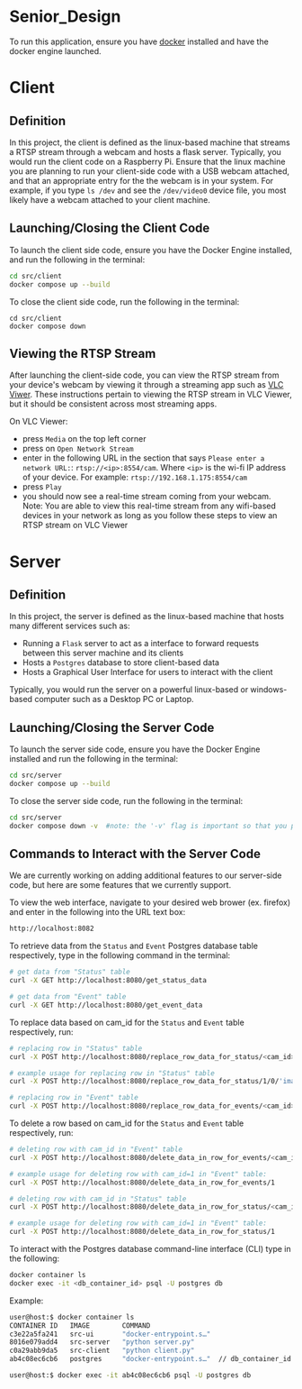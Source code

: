 # Senior_Design

To run this application, ensure you have [docker](https://docs.docker.com/engine/install/) installed and have the docker engine launched.



# Client
## Definition
In this project, the client is defined as the linux-based machine that streams a RTSP stream through a webcam and hosts a flask server. Typically, you would run the client code on a Raspberry Pi. Ensure that the linux machine you are planning to run your client-side code with a USB webcam attached, and that an appropriate entry for the the webcam is in your system. For example, if you type `ls /dev` and see the `/dev/video0` device file, you most likely have a webcam attached to your client machine.

## Launching/Closing the Client Code
To launch the client side code, ensure you have the Docker Engine installed, and run the following in the terminal:
```bash
cd src/client
docker compose up --build
```
To close the client side code,  run the following in the terminal:
```
cd src/client
docker compose down
```
## Viewing the RTSP Stream
After launching the client-side code, you can view the RTSP stream from your device's webcam by viewing it through a streaming app such as [VLC Viwer](https://www.videolan.org/vlc/). These instructions pertain to viewing the RTSP stream in VLC Viewer, but it should be consistent across most streaming apps. 

On VLC Viewer:
- press `Media` on the top left corner
- press on `Open Network Stream`
- enter in the following URL in the section that says `Please enter a network URL:`: `rtsp://<ip>:8554/cam`. Where `<ip>` is the wi-fi IP address of your device. For example: `rtsp://192.168.1.175:8554/cam`
- press `Play`
- you should now see a real-time stream coming from your webcam. Note: You are able to view this real-time stream from any wifi-based devices in your network as long as you follow these steps to view an RTSP stream on VLC Viewer



# Server
## Definition
In this project, the server is defined as the linux-based machine that hosts many different services such as:
- Running a `Flask` server to act as a interface to forward requests between this server machine and its clients
- Hosts a `Postgres` database to store client-based data
- Hosts a Graphical User Interface for users to interact with the client

Typically, you would run the server on a powerful linux-based or windows-based computer such as a Desktop PC or Laptop. 

## Launching/Closing the Server Code
To launch the server side code, ensure you have the Docker Engine installed and run the following in the terminal:
```bash
cd src/server
docker compose up --build
```
To close the server side code,  run the following in the terminal:
```bash
cd src/server
docker compose down -v  #note: the '-v' flag is important so that you properly close down any volumes
```

## Commands to Interact with the Server Code
We are currently working on adding additional features to our server-side code, but here are some features that we currently support.

To view the web interface, navigate to your desired web brower (ex. firefox) and enter in the following into the URL text box:
```bash
http://localhost:8082
```

To retrieve data from the `Status` and `Event` Postgres database table respectively, type in the following command in the terminal:
```bash
# get data from "Status" table
curl -X GET http://localhost:8080/get_status_data

# get data from "Event" table
curl -X GET http://localhost:8080/get_event_data
```

To replace data based on cam_id for the `Status` and `Event` table respectively, run:
```bash
# replacing row in "Status" table
curl -X POST http://localhost:8080/replace_row_data_for_status/<cam_id>/<status>/<most_recent_pic>

# example usage for replacing row in "Status" table
curl -X POST http://localhost:8080/replace_row_data_for_status/1/0/'image.jpg'

# replacing row in "Event" table
curl -X POST http://localhost:8080/replace_row_data_for_events/<cam_id>/<event>/<sent_at>
```

To delete a row based on cam_id for the `Status` and `Event` table respectively, run:
```bash
# deleting row with cam_id in "Event" table
curl -X POST http://localhost:8080/delete_data_in_row_for_events/<cam_id>

# example usage for deleting row with cam_id=1 in "Event" table:
curl -X POST http://localhost:8080/delete_data_in_row_for_events/1

# deleting row with cam_id in "Status" table
curl -X POST http://localhost:8080/delete_data_in_row_for_status/<cam_id>

# example usage for deleting row with cam_id=1 in "Event" table:
curl -X POST http://localhost:8080/delete_data_in_row_for_status/1
```

To interact with the Postgres database command-line interface (CLI) type in the following:
```bash
docker container ls
docker exec -it <db_container_id> psql -U postgres db
```

Example:
```bash
user@host:$ docker container ls
CONTAINER ID   IMAGE        COMMAND            
c3e22a5fa241   src-ui       "docker-entrypoint.s…"
8016e079add4   src-server   "python server.py"
c0a29abb9da5   src-client   "python client.py" 
ab4c08ec6cb6   postgres     "docker-entrypoint.s…"  // db_container_id = ab4c08ec6cb6

user@host:$ docker exec -it ab4c08ec6cb6 psql -U postgres db
```
